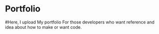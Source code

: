 # Portfolio
#Here,
    I upload My portfolio For those developers who want reference and idea about how to make or want code.
